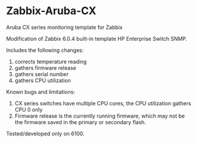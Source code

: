 # Zabbix-Aruba-CX
Aruba CX series monitoring template for Zabbix

Modification of Zabbix 6.0.4 built-in template HP Enterprise Switch SNMP.

Includes the following changes:
1. corrects temperature reading
2. gathers firmware release
3. gathers serial number
4. gathers CPU utilization

Known bugs and limitations:

1. CX series switches have multiple CPU cores, the CPU utilization gathers CPU 0 only
2. Firmware release is the currently running firmware, which may not be the firmware saved in the primary or secondary flash.

Tested/developed only on 6100. 
